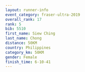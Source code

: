 ```yaml
---
layout: runner-info 
event_category: fraser-ultra-2019 
overall_rank: 17
rank: 5
bib: 5510
first_name: Siew Ching
last_name: Chong
distance: 50KM
country: Philippines
category_km: 50KM
gender: Female
finish_time: 6-10-41
---
```

